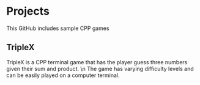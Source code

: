 # Projects

This GitHub includes sample CPP games

## TripleX

TripleX is a CPP terminal game that has the player guess three numbers given their sum and product.
\n
The game has varying difficulty levels and can be easily played on a computer terminal.


 

